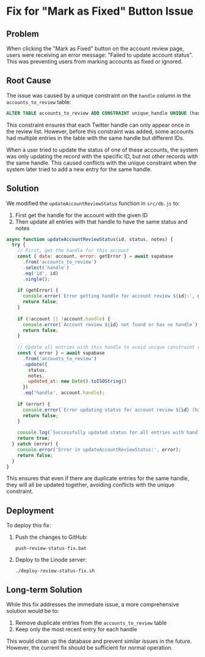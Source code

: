 # Fix for "Mark as Fixed" Button Issue

## Problem

When clicking the "Mark as Fixed" button on the account review page, users were receiving an error message: "Failed to update account status". This was preventing users from marking accounts as fixed or ignored.

## Root Cause

The issue was caused by a unique constraint on the `handle` column in the `accounts_to_review` table:

```sql
ALTER TABLE accounts_to_review ADD CONSTRAINT unique_handle UNIQUE (handle);
```

This constraint ensures that each Twitter handle can only appear once in the review list. However, before this constraint was added, some accounts had multiple entries in the table with the same handle but different IDs.

When a user tried to update the status of one of these accounts, the system was only updating the record with the specific ID, but not other records with the same handle. This caused conflicts with the unique constraint when the system later tried to add a new entry for the same handle.

## Solution

We modified the `updateAccountReviewStatus` function in `src/db.js` to:

1. First get the handle for the account with the given ID
2. Then update all entries with that handle to have the same status and notes

```javascript
async function updateAccountReviewStatus(id, status, notes) {
  try {
    // First, get the handle for this account
    const { data: account, error: getError } = await supabase
      .from('accounts_to_review')
      .select('handle')
      .eq('id', id)
      .single();
    
    if (getError) {
      console.error(`Error getting handle for account review ${id}:`, getError);
      return false;
    }
    
    if (!account || !account.handle) {
      console.error(`Account review ${id} not found or has no handle`);
      return false;
    }
    
    // Update all entries with this handle to avoid unique constraint conflicts
    const { error } = await supabase
      .from('accounts_to_review')
      .update({ 
        status, 
        notes,
        updated_at: new Date().toISOString() 
      })
      .eq('handle', account.handle);
    
    if (error) {
      console.error(`Error updating status for account review ${id} (handle: ${account.handle}):`, error);
      return false;
    }
    
    console.log(`Successfully updated status for all entries with handle: ${account.handle}`);
    return true;
  } catch (error) {
    console.error('Error in updateAccountReviewStatus:', error);
    return false;
  }
}
```

This ensures that even if there are duplicate entries for the same handle, they will all be updated together, avoiding conflicts with the unique constraint.

## Deployment

To deploy this fix:

1. Push the changes to GitHub:
   ```
   push-review-status-fix.bat
   ```

2. Deploy to the Linode server:
   ```
   ./deploy-review-status-fix.sh
   ```

## Long-term Solution

While this fix addresses the immediate issue, a more comprehensive solution would be to:

1. Remove duplicate entries from the `accounts_to_review` table
2. Keep only the most recent entry for each handle

This would clean up the database and prevent similar issues in the future. However, the current fix should be sufficient for normal operation.
